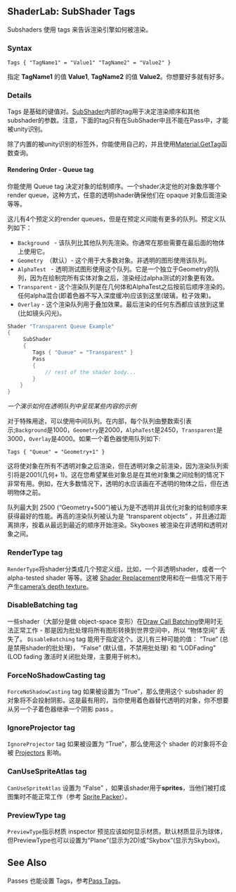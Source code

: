## ShaderLab: SubShader Tags
Subshaders 使用 tags 来告诉渲染引擎如何被渲染。

### Syntax
```
Tags { "TagName1" = "Value1" "TagName2" = "Value2" }
```
指定 **TagName1** 的值 **Value1**, **TagName2** 的值 **Value2**。你想要好多就有好多。

### Details
Tags 是基础的键值对。[SubShader](../README.md)内部的tag用于决定渲染顺序和其他subshader的参数。注意，下面的tag只有在SubShader中且不能在Pass中，才能被unity识别。

除了内置的被unity识别的标签外，你能使用自己的，并且使用[Material.GetTag](https://docs.unity3d.com/ScriptReference/Material.GetTag.html)函数查询。

#### Rendering Order - Queue tag
你能使用 Queue tag 决定对象的绘制顺序。一个shader决定他的对象数序哪个 render queue，这种方式，任意的透明shader确保他们在 opaque 对象后面渲染等等。

这儿有4个预定义的render queues，但是在预定义间能有更多的队列。预定义队列如下：
* `Background ` - 该队列比其他队列先渲染。你通常在那些需要在最后面的物体上使用它。
* `Geometry `（默认）- 这个用于大多数对象。非透明的图形使用该队列。
* `AlphaTest ` - 透明测试图形使用这个队列。它是一个独立于Geometry的队列，因为在绘制完所有实体对象之后，渲染经过alpha测试的对象更有效。
* `Transparent` - 这个渲染队列是在几何体和AlphaTest之后按前后顺序渲染的。任何alpha混合(即着色器不写入深度缓冲)应该到这里(玻璃，粒子效果)。
* `Overlay` - 这个渲染队列用于叠加效果。最后渲染的任何东西都应该放到这里(比如镜头闪光)。

```cs
Shader "Transparent Queue Example"
{
     SubShader
     {
        Tags { "Queue" = "Transparent" }
        Pass
        {
            // rest of the shader body...
        }
    }
}
```
*一个演示如何在透明队列中呈现某些内容的示例*

对于特殊用途，可以使用中间队列。在内部，每个队列由整数索引表示;`Background`是1000，`Geometry`是2000，`AlphaTest`是2450，`Transparent`是3000，`Overlay`是4000。如果一个着色器使用队列如下:
```
Tags { "Queue" = "Geometry+1" }
```

这将使对象在所有不透明对象之后渲染，但在透明对象之前渲染，因为渲染队列索引将是2001(几何+ 1)。这在您希望某些对象总是在其他对象集之间绘制的情况下非常有用。例如，在大多数情况下，透明的水应该画在不透明的物体之后，但在透明物体之前。

队列最大到 2500 (“Geometry+500”)被认为是不透明并且优化对象的绘制顺序来获得最好的性能。再高的渲染队列被认为是 “transparent objects” ，并且通过距离排序，按着从最远到最近的顺序开始渲染。Skyboxes 被渲染在非透明和透明对象之间。

### RenderType tag
`RenderType`将shader分类成几个预定义组，比如，一个非透明shader，或者一个alpha-tested shader 等等。这被
[Shader Replacement](../../../AdvancedShaderLabTopics/RenderingWithReplacedShaders/README.md)使用和在一些情况下用于产生[camera’s depth texture](../../../AdvancedShaderLabTopics/CameraDepthTexture/README.md)。

### DisableBatching tag
一些shader（大部分是做 object-space 变形）在[Draw Call Batching](https://docs.unity3d.com/Manual/DrawCallBatching.html)使用时无法正常工作 - 那是因为批处理将所有图形转换到世界空间中，所以 “物体空间” 丢失了。
`DisableBatching` tag 能用于指定这个。这儿有三种可能的值： “True” (总是禁用shader的批处理)， “False” (默认值，不禁用批处理) 和 “LODFading” (LOD fading 激活时关闭批处理，主要用于树木)。

### ForceNoShadowCasting tag
`ForceNoShadowCasting` tag 如果被设置为 “True”，那么使用这个 subshader 的对象将不会投射阴影。这是最有用的，当你使用着色器替代透明的对象，你不想要从另一个子着色器继承一个阴影 pass 。

### IgnoreProjector tag
`IgnoreProjector` tag 如果被设置为 “True”，那么使用这个 shader 的对象将不会被 [Projectors](../../../../VisualEffectsReference/Projector/README.md) 影响。

### CanUseSpriteAtlas tag
`CanUseSpriteAtlas` 设置为 “False” ，如果该shader用于**sprites**，当他们被打成图集时不能正常工作（参考 [Sprite Packer](https://docs.unity3d.com/Manual/SpritePacker.html)）。

### PreviewType tag
`PreviewType`指示材质 inspector 预览应该如何显示材质。默认材质显示为球体，但PreviewType也可以设置为“Plane”(显示为2D)或“Skybox”(显示为Skybox)。

## See Also
Passes 也能设置 Tags，参考[Pass Tags](../ShaderLabPass/ShaderLabPassTags/README.md)。